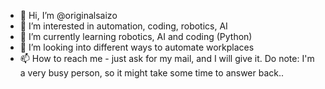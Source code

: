 - 👋 Hi, I’m @originalsaizo
- 👀 I’m interested in automation, coding, robotics, AI
- 🌱 I’m currently learning robotics, AI and coding (Python)
- 💞️ I’m looking into different ways to automate workplaces
- 📫 How to reach me - just ask for my mail, and I will give it. Do note: I'm a very busy person, so it might take some time to answer back..

<!---
originalsaizo/originalsaizo is a ✨ special ✨ repository because its `README.md` (this file) appears on your GitHub profile.
You can click the Preview link to take a look at your changes.
--->
